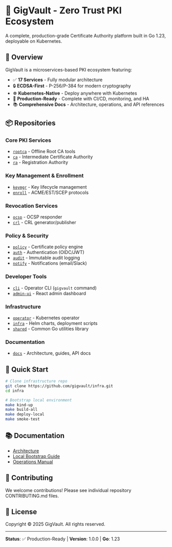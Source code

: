 # 🔐 GigVault - Zero Trust PKI Ecosystem

A complete, production-grade Certificate Authority platform built in Go 1.23, deployable on Kubernetes.

## 🌟 Overview

GigVault is a microservices-based PKI ecosystem featuring:

- ✅ **17 Services** - Fully modular architecture
- 🔒 **ECDSA-First** - P-256/P-384 for modern cryptography
- ☸️ **Kubernetes-Native** - Deploy anywhere with Kubernetes
- 🚀 **Production-Ready** - Complete with CI/CD, monitoring, and HA
- 📚 **Comprehensive Docs** - Architecture, operations, and API references

## 📦 Repositories

### Core PKI Services
- [`rootca`](https://github.com/gigvault/rootca) - Offline Root CA tools
- [`ca`](https://github.com/gigvault/ca) - Intermediate Certificate Authority
- [`ra`](https://github.com/gigvault/ra) - Registration Authority

### Key Management & Enrollment
- [`keymgr`](https://github.com/gigvault/keymgr) - Key lifecycle management
- [`enroll`](https://github.com/gigvault/enroll) - ACME/EST/SCEP protocols

### Revocation Services
- [`ocsp`](https://github.com/gigvault/ocsp) - OCSP responder
- [`crl`](https://github.com/gigvault/crl) - CRL generator/publisher

### Policy & Security
- [`policy`](https://github.com/gigvault/policy) - Certificate policy engine
- [`auth`](https://github.com/gigvault/auth) - Authentication (OIDC/JWT)
- [`audit`](https://github.com/gigvault/audit) - Immutable audit logging
- [`notify`](https://github.com/gigvault/notify) - Notifications (email/Slack)

### Developer Tools
- [`cli`](https://github.com/gigvault/cli) - Operator CLI (`gigvault` command)
- [`admin-ui`](https://github.com/gigvault/admin-ui) - React admin dashboard

### Infrastructure
- [`operator`](https://github.com/gigvault/operator) - Kubernetes operator
- [`infra`](https://github.com/gigvault/infra) - Helm charts, deployment scripts
- [`shared`](https://github.com/gigvault/shared) - Common Go utilities library

### Documentation
- [`docs`](https://github.com/gigvault/docs) - Architecture, guides, API docs

## 🚀 Quick Start

```bash
# Clone infrastructure repo
git clone https://github.com/gigvault/infra.git
cd infra

# Bootstrap local environment
make kind-up
make build-all
make deploy-local
make smoke-test
```

## 📚 Documentation

- [Architecture](https://github.com/gigvault/docs/blob/main/architecture/ARCHITECTURE.md)
- [Local Bootstrap Guide](https://github.com/gigvault/docs/blob/main/guides/BOOTSTRAP_LOCAL.md)
- [Operations Manual](https://github.com/gigvault/docs/blob/main/guides/OPSEC.md)

## 🤝 Contributing

We welcome contributions! Please see individual repository CONTRIBUTING.md files.

## 📄 License

Copyright © 2025 GigVault. All rights reserved.

---

**Status**: ✅ Production-Ready | **Version**: 1.0.0 | **Go**: 1.23

